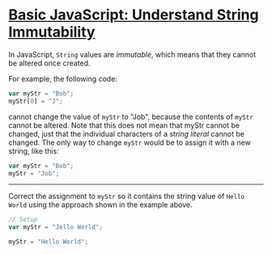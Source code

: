 # [Basic JavaScript: Understand String Immutability](https://learn.freecodecamp.org/javascript-algorithms-and-data-structures/basic-javascript/understand-string-immutability)

In JavaScript, `String` values are _immutable_, which means that they cannot be altered once created.

For example, the following code:

```js
var myStr = "Bob";
myStr[0] = "J";
```

cannot change the value of `myStr` to "Job", because the contents of `myStr` cannot be altered. Note that this does not mean that myStr cannot be changed, just that the individual characters of a _string literal_ cannot be changed. The only way to change `myStr` would be to assign it with a new string, like this:

```js
var myStr = "Bob";
myStr = "Job";
```

---

Correct the assignment to `myStr` so it contains the string value of `Hello World` using the approach shown in the example above.

```js
// Setup
var myStr = "Jello World";

myStr = "Hello World";
```